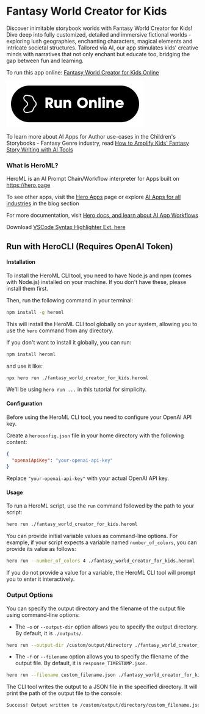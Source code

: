 # Fantasy World Creator for Kids

Discover inimitable storybook worlds with Fantasy World Creator for Kids! Dive deep into fully customized, detailed and immersive fictional worlds - exploring lush geographies, enchanting characters, magical elements and intricate societal structures. Tailored via AI, our app stimulates kids' creative minds with narratives that not only enchant but educate too, bridging the gap between fun and learning.

To run this app online: [Fantasy World Creator for Kids Online](https://hero.page/app/fantasy-world-creator-for-kids-crafting-magical-storybook-worlds/btOm2sFtHYMC4H2yPCJl)

[![Run Fantasy World Creator for Kids Online](/assets/run.svg)](https://hero.page/app/fantasy-world-creator-for-kids-crafting-magical-storybook-worlds/btOm2sFtHYMC4H2yPCJl)

To learn more about AI Apps for Author use-cases in the Children's Storybooks - Fantasy Genre industry, read [How to Amplify Kids' Fantasy Story Writing with AI Tools](https://hero.page/blog/ai/children's-storybooks-fantasy-genre/how-to-amplify-kids'-fantasy-story-writing-with-ai-tools/170798)

### What is HeroML?
HeroML is an AI Prompt Chain/Workflow interpreter for Apps built on https://hero.page 

To see other apps, visit the [Hero Apps](https://hero.page/apps) page or explore [AI Apps for all industries](https://hero.page/blog) in the blog section

For more documentation, visit [Hero docs, and learn about AI App Workflows](https://hero.page/tutorials/introduction-to-heroml)

Download [VSCode Syntax Highlighter Ext. here](https://marketplace.visualstudio.com/items?itemName=hero-page.heroml)

## Run with HeroCLI (Requires OpenAI Token)

#### Installation

To install the HeroML CLI tool, you need to have Node.js and npm (comes with Node.js) installed on your machine. If you don't have these, please install them first. 

Then, run the following command in your terminal:

```bash
npm install -g heroml
```

This will install the HeroML CLI tool globally on your system, allowing you to use the `hero` command from any directory.

If you don't want to install it globally, you can run:

```bash
npm install heroml
```

and use it like:

```bash
npx hero run ./fantasy_world_creator_for_kids.heroml
```

We'll be using `hero run ...` in this tutorial for simplicity.

#### Configuration

Before using the HeroML CLI tool, you need to configure your OpenAI API key. 

Create a `heroconfig.json` file in your home directory with the following content:

```json
{
  "openaiApiKey": "your-openai-api-key"
}
```

Replace `"your-openai-api-key"` with your actual OpenAI API key.

#### Usage

To run a HeroML script, use the `run` command followed by the path to your script:

```bash
hero run ./fantasy_world_creator_for_kids.heroml
```

You can provide initial variable values as command-line options. For example, if your script expects a variable named `number_of_colors`, you can provide its value as follows:

```bash
hero run --number_of_colors 4 ./fantasy_world_creator_for_kids.heroml
```

If you do not provide a value for a variable, the HeroML CLI tool will prompt you to enter it interactively.

### Output Options

You can specify the output directory and the filename of the output file using command-line options:

- The `-o` or `--output-dir` option allows you to specify the output directory. By default, it is `./outputs/`.

```bash
hero run --output-dir /custom/output/directory ./fantasy_world_creator_for_kids.heroml
```

- The `-f` or `--filename` option allows you to specify the filename of the output file. By default, it is `response_TIMESTAMP.json`.

```bash
hero run --filename custom_filename.json ./fantasy_world_creator_for_kids.heroml
```

The CLI tool writes the output to a JSON file in the specified directory. It will print the path of the output file to the console:

```bash
Success! Output written to /custom/output/directory/custom_filename.json
```

